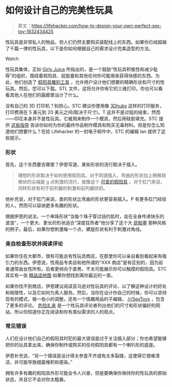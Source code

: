 # 如何设计自己的完美性玩具

> 原文：<https://lifehacker.com/how-to-design-your-own-perfect-sex-toy-1832434425>

性玩具是非常私人的物品，但人们仍然主要购买装配线上的东西。如果你已经超越了千篇一律的性玩具，以下是你如何根据自己的需求设计完美造型的方法。

Watch

性玩具集体，正如 [Girly Juice](http://girlyjuice.net/whats-your-dream-dildo/) 所指出的，是一个鼓励“性玩具积极性和减少耻辱”的组织，围绕着假阳具、屁股塞和其他任何你可能用来获得快感的东西。为此，他们创造了 [假阳具雕刻工具](https://sextoycollective.com/sculptor/) ，允许用户设计他们想要的精确形状和尺寸的性玩具。然后，您可以下载。STL 文件，这将允许你有它的三维打印。你也可以看看其他人在他们的画廊里设计了什么。

没有自己的 3D 打印机？别担心。STC 建议你使用像 [3Dhubs](https://www.3dhubs.com/manufacture/?technology=3d-printing) 这样的打印服务，打印费用在 5 美元到 20 美元之间(取决于尺寸)。T 这并不是过程的结束，然而——印花本身并不是性玩具。它被用来制作一个模具，然后用硅胶填充。STC 提供 [这些指导](https://www.smooth-on.com/howto/basics-mold-making/) 告诉你如何为你的最终作品制作模具和购买无毒材料。但是你怎么知道他们想要什么？在给 Lifehacker 的一封电子邮件中，STC 的编辑 Ian 提供了这些提示。

### 形状

首先，这个东西要去哪里？伊恩写道，某些形状的流行取决于插入。

> 理想的形状取决于如何使用假阳具。对于阴道插入，弯曲的形状加上稍微球根状的尖端是 g 点刺激的流行，就像这个 [可爱的假阳具](https://www.bsatelier.com/en/max/570-max-lux.html) 。对于肛门来说，同样形状有利于前列腺的刺激和前列腺挤奶。

他补充说，对于肛门来说，直的形状比弯曲的形状更容易插入。P 有更多肛门经验的人，然而可以容纳更多有趣的形状。

根据伊恩的说法，一个串珠形状“当每个珠子穿过括约肌时，会在全身传递快乐的波浪”，一个更大、更长的形状适合“深度狂热者”他分享了这个大 [屁股塞](https://www.amazon.com/Doc-Johnson-Titanmen-Prostate-Stimulating/dp/B009NEOGGI?asc_campaign=InlineText&asc_refurl=https://lifehacker.com/how-to-design-your-own-perfect-sex-toy-1832434425&asc_source=&tag=kinjalifehackerlink-20) 那种风格的例子。最后，如果你想刺激每一个点，螺旋形状有利于刺激对角线。

### 亲自检查形状并阅读评论

如果你住在大都市，很有可能会有性玩具商店，在那里你可以亲自看到看起来有吸引力的东西。伊恩说，性用品专卖店和他所谓的“XXX 商店”是有区别的，因为前者通常由女性所有。后者更倾向于直男，不太可能展示你可以触摸的假阳具。STC 其实有一张 [精品店地图](https://sextoycollective.com/shops-map/) 如果你想找到离你最近的一家。

如果你找不到商店，伊恩建议阅读亚马逊对性玩具的评论，以了解这种设计的好处和局限性，以及它如何为真人服务。然后，当你在设计你自己的时候，你可以坚持现有的模式，做一些小的调整。还有一个情趣用品的子编辑， [/r/SexToys](https://www.google.com/url?q=https://www.reddit.com/r/SexToys/&source=gmail&ust=1549584885435000&usg=AFQjCNG2M_n_OYNSR9ZnCsqlrx8JUxSRFw) ，包含了更多的评论。 [危险礼来](http://dangerouslilly.com/sex-toy-reviews/sex-toy-reviewer-directory/) 是一个性玩具评论者列出他们的尺寸和形状偏好的网站，所以你知道你正在阅读和你有类似需求的人的观点。

### 常见错误

人们在设计他们自己的假阳具时犯的最大错误是过于关注插入部分；你也希望能够把你的玩具拿出来。确保你制作或购买的任何假阳具都有一个喇叭形的底座。

伊恩补充说，“另一个错误是设计得太参差不齐或有太多裂缝，这使得它很难清洁，并可能导致细菌堆积和感染。”

拥有许多有趣的假阳具外形可能会令人兴奋，但是要确保你保持你的性玩具的原始状态，并且它不会对你太粗暴。